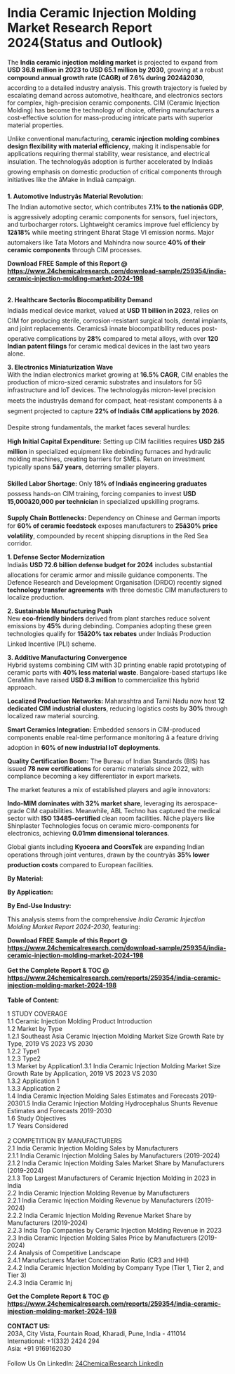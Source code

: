 <h1>India Ceramic Injection Molding Market Research Report 2024(Status and Outlook)</h1><p>The <strong>India ceramic injection molding market</strong> is projected to expand from <strong>USD 36.8 million in 2023 to USD 65.1 million by 2030</strong>, growing at a robust <strong>compound annual growth rate (CAGR) of 7.6% during 2024â2030</strong>, according to a detailed industry analysis. This growth trajectory is fueled by escalating demand across automotive, healthcare, and electronics sectors for complex, high-precision ceramic components. CIM (Ceramic Injection Molding) has become the technology of choice, offering manufacturers a cost-effective solution for mass-producing intricate parts with superior material properties.</p><p>Unlike conventional manufacturing, <strong>ceramic injection molding combines design flexibility with material efficiency</strong>, making it indispensable for applications requiring thermal stability, wear resistance, and electrical insulation. The technologyâs adoption is further accelerated by Indiaâs growing emphasis on domestic production of critical components through initiatives like the âMake in Indiaâ campaign.</p><p><strong>1. Automotive Industryâs Material Revolution:</strong><br>
The Indian automotive sector, which contributes <strong>7.1% to the nationâs GDP</strong>, is aggressively adopting ceramic components for sensors, fuel injectors, and turbocharger rotors. Lightweight ceramics improve fuel efficiency by <strong>12â18%</strong> while meeting stringent Bharat Stage VI emission norms. Major automakers like Tata Motors and Mahindra now source <strong>40% of their ceramic components</strong> through CIM processes.</p><div><b>Download FREE Sample of this Report @ 
            <a href="https://www.24chemicalresearch.com/download-sample/259354/india-ceramic-injection-molding-market-2024-198">
            https://www.24chemicalresearch.com/download-sample/259354/india-ceramic-injection-molding-market-2024-198</a></b></div><br><p><strong>2. Healthcare Sectorâs Biocompatibility Demand</strong><br>
Indiaâs medical device market, valued at <strong>USD 11 billion in 2023</strong>, relies on CIM for producing sterile, corrosion-resistant surgical tools, dental implants, and joint replacements. Ceramicsâ innate biocompatibility reduces post-operative complications by <strong>28%</strong> compared to metal alloys, with over <strong>120 Indian patent filings</strong> for ceramic medical devices in the last two years alone.</p><p><strong>3. Electronics Miniaturization Wave</strong><br>
With the Indian electronics market growing at <strong>16.5% CAGR</strong>, CIM enables the production of micro-sized ceramic substrates and insulators for 5G infrastructure and IoT devices. The technologyâs micron-level precision meets the industryâs demand for compact, heat-resistant components â a segment projected to capture <strong>22% of Indiaâs CIM applications by 2026</strong>.</p><p>Despite strong fundamentals, the market faces several hurdles:</p><p><strong>High Initial Capital Expenditure:</strong> Setting up CIM facilities requires <strong>USD 2â5 million</strong> in specialized equipment like debinding furnaces and hydraulic molding machines, creating barriers for SMEs. Return on investment typically spans <strong>5â7 years</strong>, deterring smaller players.</p><p><strong>Skilled Labor Shortage:</strong> Only <strong>18% of Indiaâs engineering graduates</strong> possess hands-on CIM training, forcing companies to invest <strong>USD 15,000â20,000 per technician</strong> in specialized upskilling programs.</p><p><strong>Supply Chain Bottlenecks:</strong> Dependency on Chinese and German imports for <strong>60% of ceramic feedstock</strong> exposes manufacturers to <strong>25â30% price volatility</strong>, compounded by recent shipping disruptions in the Red Sea corridor.</p><p><strong>1. Defense Sector Modernization</strong><br>
Indiaâs <strong>USD 72.6 billion defense budget for 2024</strong> includes substantial allocations for ceramic armor and missile guidance components. The Defence Research and Development Organisation (DRDO) recently signed <strong>technology transfer agreements</strong> with three domestic CIM manufacturers to localize production.</p><p><strong>2. Sustainable Manufacturing Push</strong><br>
New <strong>eco-friendly binders</strong> derived from plant starches reduce solvent emissions by <strong>45%</strong> during debinding. Companies adopting these green technologies qualify for <strong>15â20% tax rebates</strong> under Indiaâs Production Linked Incentive (PLI) scheme.</p><p><strong>3. Additive Manufacturing Convergence</strong><br>
Hybrid systems combining CIM with 3D printing enable rapid prototyping of ceramic parts with <strong>40% less material waste</strong>. Bangalore-based startups like CeraMim have raised <strong>USD 8.3 million</strong> to commercialize this hybrid approach.</p><p><strong>Localized Production Networks:</strong> Maharashtra and Tamil Nadu now host <strong>12 dedicated CIM industrial clusters</strong>, reducing logistics costs by <strong>30%</strong> through localized raw material sourcing.</p><p><strong>Smart Ceramics Integration:</strong> Embedded sensors in CIM-produced components enable real-time performance monitoring â a feature driving adoption in <strong>60% of new industrial IoT deployments</strong>.</p><p><strong>Quality Certification Boom:</strong> The Bureau of Indian Standards (BIS) has issued <strong>78 new certifications</strong> for ceramic materials since 2022, with compliance becoming a key differentiator in export markets.</p><p>The market features a mix of established players and agile innovators:</p><p><strong>Indo-MIM dominates with 32% market share</strong>, leveraging its aerospace-grade CIM capabilities. Meanwhile, ABL Techno has captured the medical sector with <strong>ISO 13485-certified</strong> clean room facilities. Niche players like Shinplaster Technologies focus on ceramic micro-components for electronics, achieving <strong>0.01mm dimensional tolerances</strong>.</p><p>Global giants including <strong>Kyocera and CoorsTek</strong> are expanding Indian operations through joint ventures, drawn by the countryâs <strong>35% lower production costs</strong> compared to European facilities.</p><p><strong>By Material:</strong></p><p><strong>By Application:</strong></p><p><strong>By End-Use Industry:</strong></p><p>This analysis stems from the comprehensive <em>India Ceramic Injection Molding Market Report 2024-2030</em>, featuring:</p><div><b>Download FREE Sample of this Report @ 
            <a href="https://www.24chemicalresearch.com/download-sample/259354/india-ceramic-injection-molding-market-2024-198">
            https://www.24chemicalresearch.com/download-sample/259354/india-ceramic-injection-molding-market-2024-198</a></b></div><br><div><b>Get the Complete Report & TOC @ 
            <a href="https://www.24chemicalresearch.com/reports/259354/india-ceramic-injection-molding-market-2024-198">
            https://www.24chemicalresearch.com/reports/259354/india-ceramic-injection-molding-market-2024-198</a></b></div><br>
            <b>Table of Content:</b><p>1 STUDY COVERAGE<br />
1.1 Ceramic Injection Molding Product Introduction<br />
1.2 Market by Type<br />
1.2.1 Southeast Asia Ceramic Injection Molding Market Size Growth Rate by Type, 2019 VS 2023 VS 2030<br />
1.2.2 Type1<br />
1.2.3 Type2<br />
1.3 Market by Application1.3.1 India Ceramic Injection Molding  Market Size Growth Rate by Application, 2019 VS 2023 VS 2030<br />
1.3.2 Application 1<br />
1.3.3 Application 2<br />
1.4 India Ceramic Injection Molding  Sales Estimates and Forecasts 2019-20301.5 India Ceramic Injection Molding Hydrocephalus Shunts Revenue Estimates and Forecasts 2019-2030<br />
1.6 Study Objectives<br />
1.7 Years Considered<br />
<br />
2 COMPETITION BY MANUFACTURERS<br />
2.1 India Ceramic Injection Molding Sales by Manufacturers<br />
2.1.1 India Ceramic Injection Molding Sales by Manufacturers (2019-2024)<br />
2.1.2 India Ceramic Injection Molding Sales Market Share by Manufacturers (2019-2024)<br />
2.1.3 Top Largest Manufacturers of  Ceramic Injection Molding in 2023 in India<br />
2.2 India Ceramic Injection Molding Revenue by Manufacturers<br />
2.2.1 India Ceramic Injection Molding Revenue by Manufacturers (2019-2024)<br />
2.2.2 India Ceramic Injection Molding Revenue Market Share by Manufacturers (2019-2024)<br />
2.2.3 India Top Companies by Ceramic Injection Molding Revenue in 2023<br />
2.3 India Ceramic Injection Molding Sales Price by Manufacturers (2019-2024)<br />
2.4 Analysis of Competitive Landscape<br />
2.4.1 Manufacturers Market Concentration Ratio (CR3 and HHI)<br />
2.4.2 India Ceramic Injection Molding by Company Type (Tier 1, Tier 2, and Tier 3)<br />
2.4.3 India Ceramic Inj</p><div><b>Get the Complete Report & TOC @ 
            <a href="https://www.24chemicalresearch.com/reports/259354/india-ceramic-injection-molding-market-2024-198">
            https://www.24chemicalresearch.com/reports/259354/india-ceramic-injection-molding-market-2024-198</a></b></div><br><b>CONTACT US:</b><br>
            203A, City Vista, Fountain Road, Kharadi, Pune, India - 411014<br>
            International: +1(332) 2424 294<br>
            Asia: +91 9169162030 <br><br>
            Follow Us On LinkedIn: <a href="https://www.linkedin.com/company/24chemicalresearch/">24ChemicalResearch LinkedIn</a>